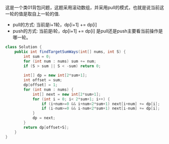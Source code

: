 这是一个类01背包问题，这题采用滚动数组，并采用pull的模式，也就是说当前这一轮的值是取自上一轮的值.
* pull的方式: 当前是i+1轮，dp[i+1] += dp[i]
* push的方式: 当前是i轮，dp[i+1] += dp[i]
是pull还是push主要看当前操作是哪一轮。

```java
class Solution {
    public int findTargetSumWays(int[] nums, int S) {
        int sum = 0;
        for (int num : nums) sum += num;
        if (S > sum || S < -sum) return 0;
        
        int[] dp = new int[2*sum+1];
        int offset = sum;
        dp[offset] = 1;
        for (int num : nums) {
            int[] next = new int[2*sum+1];
            for (int i = 0; i< 2*sum+1; i++) {
                if (i+num>=0 && i+num<2*sum+1) next[i+num] += dp[i];
                if (i-num>=0 && i-num<2*sum+1) next[i-num] += dp[i];
            }
            dp = next;
        }
        return dp[offset+S];
    }
}
```